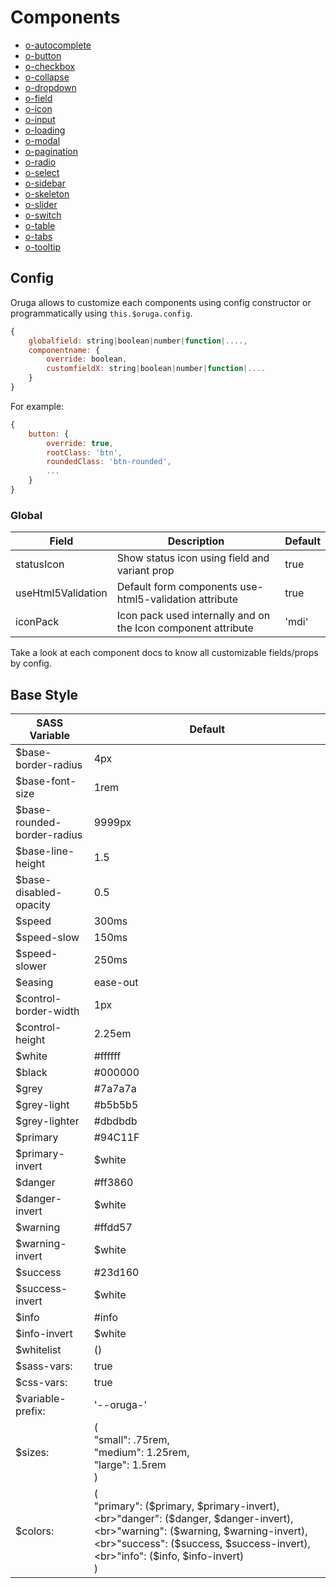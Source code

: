 
# Components

- [o-autocomplete](/components/Autocomplete.md)
- [o-button](/components/Button.md)
- [o-checkbox](/components/Checkbox.md)
- [o-collapse](/components/Collapse.md)
- [o-dropdown](/components/Dropdown.md)
- [o-field](/components/Field.md)
- [o-icon](/components/Icon.md)
- [o-input](/components/Input.md)
- [o-loading](/components/Loading.md)
- [o-modal](/components/Modal.md)
- [o-pagination](/components/Pagination.md)
- [o-radio](/components/Radio.md)
- [o-select](/components/Select.md)
- [o-sidebar](/components/Sidebar.md)
- [o-skeleton](/components/Skeleton.md)
- [o-slider](/components/Slider.md)
- [o-switch](/components/Switch.md)
- [o-table](/components/Table.md)
- [o-tabs](/components/Tabs.md)
- [o-tooltip](/components/Tooltip.md)

## Config

Oruga allows to customize each components using config constructor or programmatically using `this.$oruga.config`.

```js
{
    globalfield: string|boolean|number|function|....,
    componentname: {
        override: boolean,
        customfieldX: string|boolean|number|function|....
    }
}

```

For example:

```js
{
    button: {
        override: true,
        rootClass: 'btn',
        roundedClass: 'btn-rounded',
        ...
    }
}

```

### Global

| Field                             | Description                                                   | Default                       |
| --------------------------------- | ------------------------------------------------------------- | ----------------------------- |
| statusIcon                        | Show status icon using field and variant prop                 | true                          |
| useHtml5Validation                | Default form components use-html5-validation attribute        | true                          |
| iconPack                          | Icon pack used internally and on the Icon component attribute | 'mdi'                         |

Take a look at each component docs to know all customizable fields/props by config.

## Base Style

| SASS Variable                     | Default                       |
| --------------------------------- | ----------------------------- |
| \$base-border-radius              | 4px                           |
| \$base-font-size                  | 1rem                          |
| \$base-rounded-border-radius      | 9999px                        |
| \$base-line-height                | 1.5                           |
| \$base-disabled-opacity           | 0.5                           |
| \$speed                           | 300ms                         |
| \$speed-slow                      | 150ms                         |
| \$speed-slower                    | 250ms                         |
| \$easing                          | ease-out                      |
| \$control-border-width            | 1px                           |
| \$control-height                  | 2.25em                        |
| \$white                           | #ffffff                       |
| \$black                           | #000000                       |
| \$grey                            | #7a7a7a                       |
| \$grey-light                      | #b5b5b5                       |
| \$grey-lighter                    | #dbdbdb                       |
| \$primary                         | #94C11F                       |
| \$primary-invert                  | $white                        |
| \$danger                          | #ff3860                       |
| \$danger-invert                   | $white                        |
| \$warning                         | #ffdd57                       |
| \$warning-invert                  | $white                        |
| \$success                         | #23d160                       |
| \$success-invert                  | $white                        |
| \$info                            | #info                         |
| \$info-invert                     | $white                        |
| \$whitelist                       | ()                            |
| \$sass-vars:                      | true                          |
| \$css-vars:                       | true                          |
| \$variable-prefix:                | '--oruga-'                    |
| \$sizes:                          | (<br>"small": .75rem,<br>"medium": 1.25rem,<br>"large": 1.5rem<br>) |
| \$colors:                         | (<br>"primary": ($primary, $primary-invert),<br>"danger": ($danger, $danger-invert),<br>"warning": ($warning, $warning-invert),<br>"success": ($success, $success-invert),<br>"info": ($info, $info-invert)<br>) |
